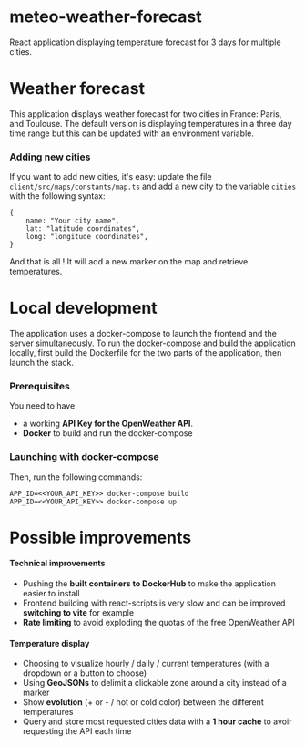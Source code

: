 # meteo-weather-forecast
React application displaying temperature forecast for 3 days for multiple cities. 

# Weather forecast

This application displays weather forecast for two cities in France: Paris, and Toulouse.
The default version is displaying temperatures in a three day time range but this can be updated with an environment variable. 

### Adding new cities  

If you want to add new cities, it's easy: update the file `client/src/maps/constants/map.ts` and add a new city to the variable `cities` with the following syntax: 

    {
	    name: "Your city name",
	    lat: "latitude coordinates",
	    long: "longitude coordinates",
    }

And that is all ! It will add a new marker on the map and retrieve temperatures. 

# Local development

The application uses a docker-compose to launch the frontend and the server simultaneously. 
To run the docker-compose and build the application locally, first build the Dockerfile for the two parts of the application, then launch the stack. 

### Prerequisites

You need to have 
- a working **API Key for the OpenWeather API**. 
- **Docker** to build and run the docker-compose 

### Launching with docker-compose
Then, run the following commands: 

    APP_ID=<<YOUR_API_KEY>> docker-compose build
    APP_ID=<<YOUR_API_KEY>> docker-compose up



# Possible improvements 

#### Technical improvements 
- Pushing the **built containers to DockerHub** to make the application easier to install 
- Frontend building with react-scripts is very slow and can be improved **switching to vite** for example
- **Rate limiting** to avoid exploding the quotas of the free OpenWeather API

#### Temperature display
- Choosing to visualize hourly / daily / current temperatures (with a dropdown or a button to choose)
- Using **GeoJSONs** to delimit a clickable zone around a city instead of a marker 
- Show **evolution** (+ or - / hot or cold color) between the different temperatures
- Query and store most requested cities data with a **1 hour cache** to avoir requesting the API each time


